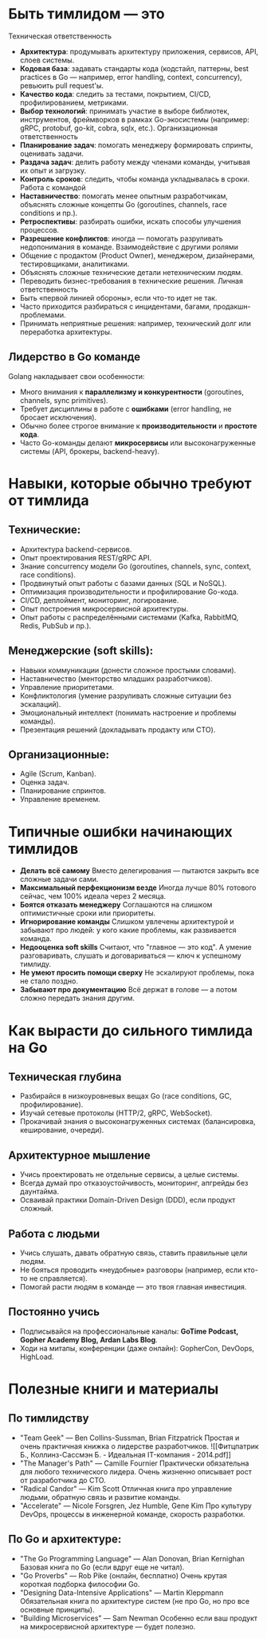 # Быть тимлидом — это
Техническая ответственность
- **Архитектура**: продумывать архитектуру приложения, сервисов, API, слоев системы.
- **Кодовая база**: задавать стандарты кода (кодстайл, паттерны, best practices в Go — например, error handling, context, concurrency), ревьюить pull request'ы.
- **Качество кода**: следить за тестами, покрытием, CI/CD, профилированием, метриками.
- **Выбор технологий**: принимать участие в выборе библиотек, инструментов, фреймворков в рамках Go-экосистемы (например: gRPC, protobuf, go-kit, cobra, sqlx, etc.).
Организационная ответственность
- **Планирование задач**: помогать менеджеру формировать спринты, оценивать задачи.
- **Раздача задач**: делить работу между членами команды, учитывая их опыт и загрузку.
- **Контроль сроков**: следить, чтобы команда укладывалась в сроки.
Работа с командой
- **Наставничество**: помогать менее опытным разработчикам, объяснять сложные концепты Go (goroutines, channels, race conditions и пр.).
- **Ретроспективы**: разбирать ошибки, искать способы улучшения процессов.
- **Разрешение конфликтов**: иногда — помогать разруливать недопонимания в команде.
Взаимодействие с другими ролями
- Общение с продактом (Product Owner), менеджером, дизайнерами, тестировщиками, аналитиками.
- Объяснять сложные технические детали нетехническим людям.
- Переводить бизнес-требования в технические решения.
Личная ответственность
- Быть «первой линией обороны», если что-то идет не так.
- Часто приходится разбираться с инцидентами, багами, продакшн-проблемами.
- Принимать неприятные решения: например, технический долг или переработка архитектуры.
## Лидерство в Go команде
Golang накладывает свои особенности:
- Много внимания к **параллелизму и конкурентности** (goroutines, channels, sync primitives).
- Требует дисциплины в работе с **ошибками** (error handling, не бросает исключения).
- Обычно более строгое внимание к **производительности** и **простоте кода**.
- Часто Go-команды делают **микросервисы** или высоконагруженные системы (API, брокеры, backend-heavy).
# Навыки, которые обычно требуют от тимлида
## **Технические:**
- Архитектура backend-сервисов.
- Опыт проектирования REST/gRPC API.
- Знание concurrency модели Go (goroutines, channels, sync, context, race conditions).
- Продвинутый опыт работы с базами данных (SQL и NoSQL).
- Оптимизация производительности и профилирование Go-кода.
- CI/CD, деплоймент, мониторинг, логирование.
- Опыт построения микросервисной архитектуры.
- Опыт работы с распределёнными системами (Kafka, RabbitMQ, Redis, PubSub и пр.).
## **Менеджерские (soft skills):**
- Навыки коммуникации (донести сложное простыми словами).
- Наставничество (менторство младших разработчиков).
- Управление приоритетами.
- Конфликтология (умение разруливать сложные ситуации без эскалаций).
- Эмоциональный интеллект (понимать настроение и проблемы команды).
- Презентация решений (докладывать продакту или CTO).
## **Организационные:**
- Agile (Scrum, Kanban).
- Оценка задач.
- Планирование спринтов.
- Управление временем.
# Типичные ошибки начинающих тимлидов
- **Делать всё самому**
  Вместо делегирования — пытаются закрыть все сложные задачи сами.
- **Максимальный перфекционизм везде**
  Иногда лучше 80% готового сейчас, чем 100% идеала через 2 месяца.
- **Боятся отказать менеджеру**
  Соглашаются на слишком оптимистичные сроки или приоритеты.
- **Игнорирование команды**
  Слишком увлечены архитектурой и забывают про людей: у кого какие проблемы, как развивается команда.
- **Недооценка soft skills**
  Считают, что "главное — это код". А умение разговаривать, слушать и договариваться — ключ к успешному тимлиду.
- **Не умеют просить помощи сверху**
  Не эскалируют проблемы, пока не стало поздно.
- **Забывают про документацию**
  Всё держат в голове — а потом сложно передать знания другим.
# Как вырасти до сильного тимлида на Go
## Техническая глубина
- Разбирайся в низкоуровневых вещах Go (race conditions, GC, профилирование).
- Изучай сетевые протоколы (HTTP/2, gRPC, WebSocket).
- Прокачивай знания о высоконагруженных системах (балансировка, кеширование, очереди).
## Архитектурное мышление
- Учись проектировать не отдельные сервисы, а целые системы.
- Всегда думай про отказоустойчивость, мониторинг, апгрейды без даунтайма.
- Осваивай практики Domain-Driven Design (DDD), если продукт сложный.
## Работа с людьми
- Учись слушать, давать обратную связь, ставить правильные цели людям.
- Не бояться проводить «неудобные» разговоры (например, если кто-то не справляется).
- Помогай расти людям в команде — это твоя главная инвестиция.
## Постоянно учись
- Подписывайся на профессиональные каналы: **GoTime Podcast, Gopher Academy Blog, Ardan Labs Blog**.
- Ходи на митапы, конференции (даже онлайн): GopherCon, DevOops, HighLoad.
# Полезные книги и материалы
## По тимлидству
- "Team Geek" — Ben Collins-Sussman, Brian Fitzpatrick
  Простая и очень практичная книжка о лидерстве разработчиков.
  ![[Фитцпатрик Б., Коллинз-Сассмэн Б. - Идеальная IT-компания - 2014.pdf]]
- "The Manager's Path" — Camille Fournier
  Практически обязательна для любого технического лидера. Очень жизненно описывает рост от разработчика до CTO.
- "Radical Candor" — Kim Scott
  Отличная книга про управление людьми, обратную связь и развитие команды.
- "Accelerate" — Nicole Forsgren, Jez Humble, Gene Kim
  Про культуру DevOps, процессы в инженерной команде, скорость разработки.
## По Go и архитектуре:
- "The Go Programming Language" — Alan Donovan, Brian Kernighan
  Базовая книга по Go (если вдруг еще не читал).
- "Go Proverbs" — Rob Pike (онлайн, бесплатно)
  Очень крутая короткая подборка философии Go.
- "Designing Data-Intensive Applications" — Martin Kleppmann
  Обязательная книга по архитектуре систем (не про Go, но про все основные принципы).
- "Building Microservices" — Sam Newman
  Особенно если ваш продукт на микросервисной архитектуре — будет полезно.
